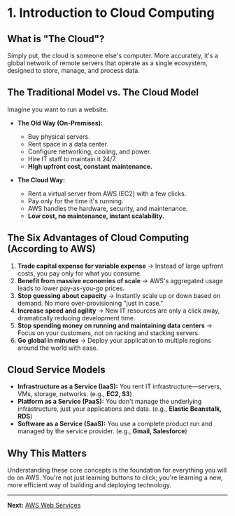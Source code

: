 # 1. Introduction to Cloud Computing

## What is "The Cloud"?

Simply put, the cloud is someone else's computer. More accurately, it's a global network of remote servers that operate as a single ecosystem, designed to store, manage, and process data.

## The Traditional Model vs. The Cloud Model

Imagine you want to run a website.

*   **The Old Way (On-Premises):**
    *   Buy physical servers.
    *   Rent space in a data center.
    *   Configure networking, cooling, and power.
    *   Hire IT staff to maintain it 24/7.
    *   **High upfront cost, constant maintenance.**

*   **The Cloud Way:**
    *   Rent a virtual server from AWS (EC2) with a few clicks.
    *   Pay only for the time it's running.
    *   AWS handles the hardware, security, and maintenance.
    *   **Low cost, no maintenance, instant scalability.**

## The Six Advantages of Cloud Computing (According to AWS)

1.  **Trade capital expense for variable expense** → Instead of large upfront costs, you pay only for what you consume.
2.  **Benefit from massive economies of scale** → AWS's aggregated usage leads to lower pay-as-you-go prices.
3.  **Stop guessing about capacity** → Instantly scale up or down based on demand. No more over-provisioning "just in case."
4.  **Increase speed and agility** → New IT resources are only a click away, dramatically reducing development time.
5.  **Stop spending money on running and maintaining data centers** → Focus on your customers, not on racking and stacking servers.
6.  **Go global in minutes** → Deploy your application to multiple regions around the world with ease.

## Cloud Service Models

*   **Infrastructure as a Service (IaaS):** You rent IT infrastructure—servers, VMs, storage, networks. (e.g., **EC2, S3**)
*   **Platform as a Service (PaaS):** You don't manage the underlying infrastructure, just your applications and data. (e.g., **Elastic Beanstalk, RDS**)
*   **Software as a Service (SaaS):** You use a complete product run and managed by the service provider. (e.g., **Gmail, Salesforce**)

## Why This Matters

Understanding these core concepts is the foundation for everything you will do on AWS. You're not just learning buttons to click; you're learning a new, more efficient way of building and deploying technology.

---

**Next:** [AWS Web Services](./02-aws-web-services.md)
